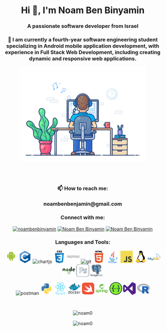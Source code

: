 
<h1 align="center">Hi 👋, I'm Noam Ben Binyamin</h1>
<h3 align="center">A passionate software developer from Israel</h3>

<h3 align="center">🌱 I am currently a fourth-year software engineering student specializing in Android mobile application development, with experience in Full Stack Web Development, including creating dynamic and responsive web applications.</h3> 
<p align="center">
  <img alt="Coding" width="400" src="https://raw.githubusercontent.com/jsuarezruiz/jsuarezruiz/master/images/coding.gif">
</p>

<br><br>


<h3 align="center">📫 How to reach me:</h3>
<h3 align="center"> noambenbenjamin@gmail.com</h3>
<h3 align="center">Connect with me:</h3>
<p align="center">
<a href="https://instagram.com/noambenbinyamin" target="blank"><img align="center" src="https://raw.githubusercontent.com/rahuldkjain/github-profile-readme-generator/master/src/images/icons/Social/instagram.svg" alt="noambenbinyamin" height="30" width="40" /></a>
<a href="https://www.linkedin.com/in/noambenbinyamin" target="_blank"><img align="center" src="https://upload.wikimedia.org/wikipedia/commons/c/ca/LinkedIn_logo_initials.png" alt="Noam Ben Binyamin" height="35" width="35" /></a>
<a href="https://www.facebook.com/noam.benbinyamin/?locale=he_IL" target="_blank"><img align="center" src="https://raw.githubusercontent.com/rahuldkjain/github-profile-readme-generator/master/src/images/icons/Social/facebook.svg" alt="Noam Ben Binyamin" height="35" width="35" /></a>
</p>

<h3 align="center">Languages and Tools:</h3>
<p align="center">
  <a href="https://developer.android.com" target="_blank" rel="noreferrer" style="text-decoration: none;"><img src="https://raw.githubusercontent.com/devicons/devicon/master/icons/android/android-original-wordmark.svg" alt="android" width="40" height="40"/></a>
  <a href="https://www.cprogramming.com/" target="_blank" rel="noreferrer" style="text-decoration: none;"><img src="https://raw.githubusercontent.com/devicons/devicon/master/icons/c/c-original.svg" alt="c" width="40" height="40"/></a>
  <a href="https://www.chartjs.org" target="_blank" rel="noreferrer" style="text-decoration: none;"><img src="https://www.chartjs.org/media/logo-title.svg" alt="chartjs" width="40" height="40"/></a>
  <a href="https://www.w3schools.com/css/" target="_blank" rel="noreferrer" style="text-decoration: none;"><img src="https://raw.githubusercontent.com/devicons/devicon/master/icons/css3/css3-original-wordmark.svg" alt="css3" width="40" height="40"/></a>
  <a href="https://expressjs.com" target="_blank" rel="noreferrer" style="text-decoration: none;"><img src="https://raw.githubusercontent.com/devicons/devicon/master/icons/express/express-original-wordmark.svg" alt="express" width="40" height="40"/></a>
  <a href="https://git-scm.com/" target="_blank" rel="noreferrer" style="text-decoration: none;"><img src="https://www.vectorlogo.zone/logos/git-scm/git-scm-icon.svg" alt="git" width="40" height="40"/></a>
  <a href="https://www.w3.org/html/" target="_blank" rel="noreferrer" style="text-decoration: none;"><img src="https://raw.githubusercontent.com/devicons/devicon/master/icons/html5/html5-original-wordmark.svg" alt="html5" width="40" height="40"/></a>
  <a href="https://www.java.com" target="_blank" rel="noreferrer" style="text-decoration: none;"><img src="https://raw.githubusercontent.com/devicons/devicon/master/icons/java/java-original.svg" alt="java" width="40" height="40"/></a>
  <a href="https://developer.mozilla.org/en-US/docs/Web/JavaScript" target="_blank" rel="noreferrer" style="text-decoration: none;"><img src="https://raw.githubusercontent.com/devicons/devicon/master/icons/javascript/javascript-original.svg" alt="javascript" width="40" height="40"/></a>
  <a href="https://www.linux.org/" target="_blank" rel="noreferrer" style="text-decoration: none;"><img src="https://raw.githubusercontent.com/devicons/devicon/master/icons/linux/linux-original.svg" alt="linux" width="40" height="40"/></a>
  <a href="https://www.mysql.com/" target="_blank" rel="noreferrer" style="text-decoration: none;"><img src="https://raw.githubusercontent.com/devicons/devicon/master/icons/mysql/mysql-original-wordmark.svg" alt="mysql" width="40" height="40"/></a>
  <a href="https://nodejs.org" target="_blank" rel="noreferrer" style="text-decoration: none;"><img src="https://raw.githubusercontent.com/devicons/devicon/master/icons/nodejs/nodejs-original-wordmark.svg" alt="nodejs" width="40" height="40"/></a>
  <a href="https://www.photoshop.com/en" target="_blank" rel="noreferrer" style="text-decoration: none;"><img src="https://raw.githubusercontent.com/devicons/devicon/master/icons/photoshop/photoshop-line.svg" alt="photoshop" width="40" height="40"/></a>
  <a href="https://www.postgresql.org" target="_blank" rel="noreferrer" style="text-decoration: none;"><img src="https://raw.githubusercontent.com/devicons/devicon/master/icons/postgresql/postgresql-original-wordmark.svg" alt="postgresql" width="40" height="40"/></a>
  <p align="center">
  <a href="https://postman.com" target="_blank" rel="noreferrer" style="text-decoration: none;"><img src="https://www.vectorlogo.zone/logos/getpostman/getpostman-icon.svg" alt="postman" width="40" height="40"/></a>
  <a href="https://www.python.org" target="_blank" rel="noreferrer" style="text-decoration: none;"><img src="https://raw.githubusercontent.com/devicons/devicon/master/icons/python/python-original.svg" alt="python" width="40" height="40"/></a>
  <a href="https://reactjs.org/" target="_blank" rel="noreferrer" style="text-decoration: none;"><img src="https://raw.githubusercontent.com/devicons/devicon/master/icons/react/react-original-wordmark.svg" alt="react" width="40" height="40"/></a>
  <a href="https://www.docker.com/" target="_blank" rel="noreferrer" style="text-decoration: none;"><img src="https://raw.githubusercontent.com/devicons/devicon/master/icons/docker/docker-original-wordmark.svg" alt="docker" width="40" height="40"/></a>
  <a href="https://developer.apple.com/swift/" target="_blank" rel="noreferrer" style="text-decoration: none;"><img src="https://raw.githubusercontent.com/devicons/devicon/master/icons/swift/swift-original.svg" alt="swift" width="40" height="40"/></a>
  <a href="https://spring.io/projects/spring-boot" target="_blank" rel="noreferrer" style="text-decoration: none;"><img src="https://raw.githubusercontent.com/devicons/devicon/master/icons/spring/spring-original-wordmark.svg" alt="spring boot" width="40" height="40"/></a>
  <a href="https://swagger.io/" target="_blank" rel="noreferrer" style="text-decoration: none;"><img src="https://raw.githubusercontent.com/devicons/devicon/master/icons/swagger/swagger-original.svg" alt="swagger" width="40" height="40"/></a>
  <a href="https://visualstudio.microsoft.com/" target="_blank" rel="noreferrer" style="text-decoration: none;"><img src="https://raw.githubusercontent.com/devicons/devicon/master/icons/visualstudio/visualstudio-plain.svg" alt="visual studio" width="40" height="40"/></a>
  <a href="https://www.r-project.org/" target="_blank" rel="noreferrer" style="text-decoration: none;"><img src="https://raw.githubusercontent.com/devicons/devicon/master/icons/r/r-original.svg" alt="r" width="40" height="40"/></a>
</p>

 </br>

<p align="center"><img align="center" src="https://github-readme-stats.vercel.app/api/top-langs?username=noam0&show_icons=true&locale=en&layout=compact" alt="noam0" /></p>

<p align="center"><img align="center" src="https://github-readme-streak-stats.herokuapp.com/?user=noam0&" alt="noam0" /></p>
